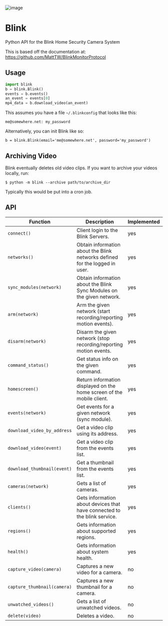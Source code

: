 ![image](https://cloud.githubusercontent.com/assets/2049665/24316082/58e34c7e-10b9-11e7-93fa-88ca46f13d46.png)

# Blink
Python API for the Blink Home Security Camera System

This is based off the documentation at: https://github.com/MattTW/BlinkMonitorProtocol

## Usage
```python
import blink
b = blink.Blink()
events = b.events()
an_event = events[0]
mp4_data = b.download_video(an_event)
```

This assumes you have a file `~/.blinkconfig` that looks like this:
```
me@somewhere.net: my_password
```
Alternatively, you can init Blink like so:
```
b = blink.Blink(email='me@somewhere.net', password='my_password')
```

## Archiving Video
Blink eventually deletes old video clips.  If you want to archive your videos locally, run:

```
$ python -m blink --archive path/to/archive_dir
```

Typically this would be put into a cron job.

## API
|Function|Description|Implemented|Works|
|--------|-----------|-----------|-----|
|`connect()`|Client login to the Blink Servers. | yes | yes | 
|`networks()`|Obtain information about the Blink networks defined for the logged in user. | yes | yes | 
|`sync_modules(network)`|Obtain information about the Blink Sync Modules on the given network. | yes | yes | 
|`arm(network)`|Arm the given network (start recording/reporting motion events). | yes | yes | 
|`disarm(network)`|Disarm the given network (stop recording/reporting motion events. | yes | yes | 
|`command_status()`|Get status info on the given command. | yes | unknown | 
|`homescreen()`|Return information displayed on the home screen of the mobile client. | yes | yes | 
|`events(network)`|Get events for a given network (sync module). | yes | yes | 
|`download_video_by_address`|Get a video clip using its address.| yes | yes |
|`download_video(event)`|Get a video clip from the events list. | yes | yes | 
|`download_thumbnail(event)`|Get a thumbnail from the events list. | yes | no | 
|`cameras(network)`|Gets a list of cameras. | yes | yes | 
|`clients()`|Gets information about devices that have connected to the blink service. | yes | yes | 
|`regions()`|Gets information about supported regions. | yes | yes | 
|`health()`|Gets information about system health. | yes | yes | 
|`capture_video(camera)`|Captures a new video for a camera. | no |  | 
|`capture_thumbnail(camera)`|Captures a new thumbnail for a camera. | no |  | 
|`unwatched_videos()`|Gets a list of unwatched videos. | no |  | 
|`delete(video)`|Deletes a video. | no |  | 

